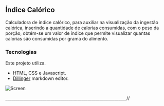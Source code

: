 
## Índice Calórico

Calculadora de índice calórico, para auxiliar na visualização da ingestão calórica, inserindo a quantidade de calorias consumidas, com o peso da porção, obtém-se um valor de índice que permite visualizar quantas calorias são consumidas por grama do alimento.

### Tecnologias 

Este projeto utiliza.

* HTML, CSS e Javascript. 
* [Dillinger](http://dillinger.io) markdown editor.

![Screen](/img/indicecalorico.jpg "Screen com resultados")




___________________________________________________________//